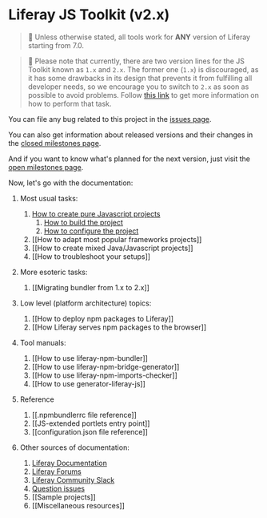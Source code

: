 # Liferay JS Toolkit (v2.x)

> 👀 Unless otherwise stated, all tools work for **ANY** version of Liferay starting from 7.0.

> 👀 Please note that currently, there are two version lines for the JS Toolkit known as `1.x` and `2.x`.
> The former one (`1.x`) is discouraged, as it has some drawbacks in its design that prevents it from fulfilling all developer needs, so we encourage you to switch to `2.x` as soon as possible to avoid problems. Follow [this link](./Migrating-bundler-from-1.x-to-2.x.md) to get more information on how to perform that task.

You can file any bug related to this project in the [issues page](https://github.com/liferay/liferay-js-toolkit/issues).

You can also get information about released versions and their changes in the [closed milestones page](https://github.com/liferay/liferay-js-toolkit/milestones?state=closed).

And if you want to know what's planned for the next version, just visit the [open milestones page](https://github.com/liferay/liferay-js-toolkit/milestones?state=open).

Now, let's go with the documentation:

1. Most usual tasks:

    1. [How to create pure Javascript projects](./How-to-use-generator-liferay-js.md)
        1. [How to build the project](./Running-build-npm-scripts.md)
        2. [How to configure the project](./Configuring-pure-javascript-projects.md)
    2. [[How to adapt most popular frameworks projects]]
    3. [[How to create mixed Java/Javascript projects]]
    4. [[How to troubleshoot your setups]]

2. More esoteric tasks:

    1. [[Migrating bundler from 1.x to 2.x]]

3. Low level (platform architecture) topics:

    1. [[How to deploy npm packages to Liferay]]
    2. [[How Liferay serves npm packages to the browser]]

4. Tool manuals:

    1. [[How to use liferay-npm-bundler]]
    2. [[How to use liferay-npm-bridge-generator]]
    3. [[How to use liferay-npm-imports-checker]]
    4. [[How to use generator-liferay-js]]

5. Reference

    1. [[.npmbundlerrc file reference]]
    2. [[JS-extended portlets entry point]]
    3. [[configuration.json file reference]]

6. Other sources of documentation:

    1. [Liferay Documentation](https://dev.liferay.com/develop/tutorials/-/knowledge_base/7-0/using-npm-in-your-portlets)
    2. [Liferay Forums](https://web.liferay.com/community/forums/-/message_boards/category/8408627)
    3. [Liferay Community Slack](https://liferay-community.slack.com/)
    4. [Question issues](https://github.com/liferay/liferay-js-toolkit/issues?utf8=%E2%9C%93&q=is%3Aissue+label%3Aquestion+)
    5. [[Sample projects]]
    6. [[Miscellaneous resources]]
